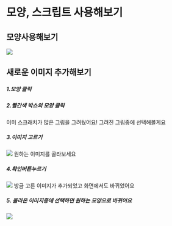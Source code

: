 # 모양, 스크립트 사용해보기

## 모양사용해보기
<image src = https://github.com/kuj0210/coding-for-Elementary-student/blob/master/Chapter2/IMGAE/1.1%EA%B8%B0%EB%B3%B8%EB%AA%A8%EC%96%91.PNG><br/>

## 새로운 이미지 추가해보기
  
##### 1.모양 클릭
##### 2.빨간색 박스의 모양 클릭
이미 스크래치가 많은 그림을 그려뒀어요! 그려진 그림중에 선택해볼게요
##### 3.이미지 고르기
<image src = https://github.com/kuj0210/coding-for-Elementary-student/blob/master/Chapter2/IMGAE/1.2%EB%8B%A4%EC%96%91%ED%95%9C%EB%AA%A8%EC%96%91%EB%93%A4.PNG>
원하는 이미지를 골라보세요
  
##### 4.확인버튼누르기
<image src = https://github.com/kuj0210/coding-for-Elementary-student/blob/master/Chapter2/IMGAE/1.2%EB%8B%A4%EC%96%91%ED%95%9C%EB%AA%A8%EC%96%91%EB%93%A4%EA%B2%B0%EA%B3%BC.PNG>
방금 고른 이미지가 추가되었고 화면에서도 바뀌었어요
  
#####  5. 올라온 이미지중에 선택하면 원하는 모양으로 바뀌어요
<image src = https://github.com/kuj0210/coding-for-Elementary-student/blob/master/Chapter2/IMGAE/1.2%EB%8B%A4%EB%A5%B8%EB%AA%A8%EC%96%91%EC%84%A0%ED%83%9D.PNG>
